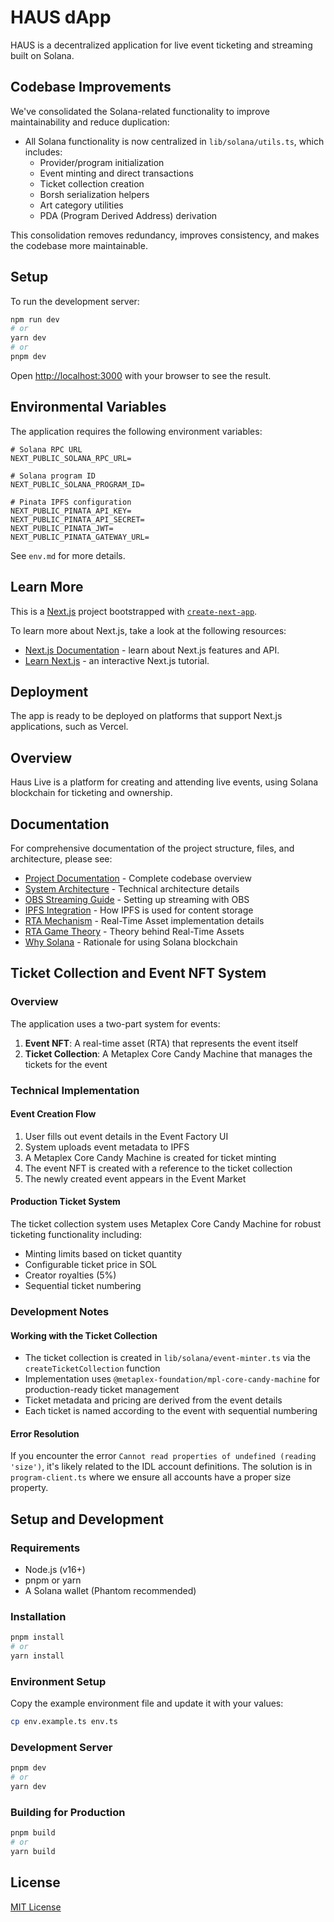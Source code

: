 # HAUS dApp

HAUS is a decentralized application for live event ticketing and streaming built on Solana.

## Codebase Improvements

We've consolidated the Solana-related functionality to improve maintainability and reduce duplication:

- All Solana functionality is now centralized in `lib/solana/utils.ts`, which includes:
  - Provider/program initialization
  - Event minting and direct transactions
  - Ticket collection creation
  - Borsh serialization helpers
  - Art category utilities
  - PDA (Program Derived Address) derivation

This consolidation removes redundancy, improves consistency, and makes the codebase more maintainable.

## Setup

To run the development server:

```bash
npm run dev
# or
yarn dev
# or
pnpm dev
```

Open [http://localhost:3000](http://localhost:3000) with your browser to see the result.

## Environmental Variables

The application requires the following environment variables:

```
# Solana RPC URL
NEXT_PUBLIC_SOLANA_RPC_URL=

# Solana program ID
NEXT_PUBLIC_SOLANA_PROGRAM_ID=

# Pinata IPFS configuration
NEXT_PUBLIC_PINATA_API_KEY=
NEXT_PUBLIC_PINATA_API_SECRET=
NEXT_PUBLIC_PINATA_JWT=
NEXT_PUBLIC_PINATA_GATEWAY_URL=
```

See `env.md` for more details.

## Learn More

This is a [Next.js](https://nextjs.org/) project bootstrapped with [`create-next-app`](https://github.com/vercel/next.js/tree/canary/packages/create-next-app).

To learn more about Next.js, take a look at the following resources:

- [Next.js Documentation](https://nextjs.org/docs) - learn about Next.js features and API.
- [Learn Next.js](https://nextjs.org/learn) - an interactive Next.js tutorial.

## Deployment

The app is ready to be deployed on platforms that support Next.js applications, such as Vercel.

## Overview
Haus Live is a platform for creating and attending live events, using Solana blockchain for ticketing and ownership.

## Documentation

For comprehensive documentation of the project structure, files, and architecture, please see:
- [Project Documentation](docs/project-documentation.md) - Complete codebase overview
- [System Architecture](docs/system-architecture.md) - Technical architecture details
- [OBS Streaming Guide](docs/obs-streaming.md) - Setting up streaming with OBS
- [IPFS Integration](docs/ipfs-integration.md) - How IPFS is used for content storage
- [RTA Mechanism](docs/rta-mechanism.md) - Real-Time Asset implementation details
- [RTA Game Theory](docs/rta-game-theory.md) - Theory behind Real-Time Assets
- [Why Solana](docs/why-solana.md) - Rationale for using Solana blockchain

## Ticket Collection and Event NFT System

### Overview
The application uses a two-part system for events:
1. **Event NFT**: A real-time asset (RTA) that represents the event itself
2. **Ticket Collection**: A Metaplex Core Candy Machine that manages the tickets for the event

### Technical Implementation

#### Event Creation Flow
1. User fills out event details in the Event Factory UI
2. System uploads event metadata to IPFS
3. A Metaplex Core Candy Machine is created for ticket minting
4. The event NFT is created with a reference to the ticket collection
5. The newly created event appears in the Event Market

#### Production Ticket System
The ticket collection system uses Metaplex Core Candy Machine for robust ticketing functionality including:

- Minting limits based on ticket quantity
- Configurable ticket price in SOL
- Creator royalties (5%)
- Sequential ticket numbering

### Development Notes

#### Working with the Ticket Collection
- The ticket collection is created in `lib/solana/event-minter.ts` via the `createTicketCollection` function
- Implementation uses `@metaplex-foundation/mpl-core-candy-machine` for production-ready ticket management
- Ticket metadata and pricing are derived from the event details
- Each ticket is named according to the event with sequential numbering

#### Error Resolution
If you encounter the error `Cannot read properties of undefined (reading 'size')`, it's likely related to the IDL account definitions. The solution is in `program-client.ts` where we ensure all accounts have a proper size property.

## Setup and Development

### Requirements
- Node.js (v16+)
- pnpm or yarn
- A Solana wallet (Phantom recommended)

### Installation
```bash
pnpm install
# or
yarn install
```

### Environment Setup
Copy the example environment file and update it with your values:
```bash
cp env.example.ts env.ts
```

### Development Server
```bash
pnpm dev
# or
yarn dev
```

### Building for Production
```bash
pnpm build
# or
yarn build
```

## License
[MIT License](LICENSE) 
